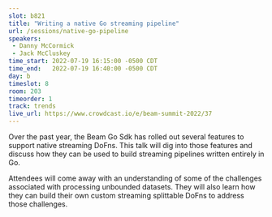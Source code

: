 ```yaml
---
slot: b821
title: "Writing a native Go streaming pipeline"
url: /sessions/native-go-pipeline
speakers:
 - Danny McCormick
 - Jack McCluskey
time_start: 2022-07-19 16:15:00 -0500 CDT
time_end:   2022-07-19 16:40:00 -0500 CDT
day: b
timeslot: 8
room: 203
timeorder: 1
track: trends
live_url: https://www.crowdcast.io/e/beam-summit-2022/37
---
```


Over the past year, the Beam Go Sdk has rolled out several features to support native streaming DoFns. This talk will dig into those features and discuss how they can be used to build streaming pipelines written entirely in Go.

Attendees will come away with an understanding of some of the challenges associated with processing unbounded datasets. They will also learn how they can build their own custom streaming splittable DoFns to address those challenges.